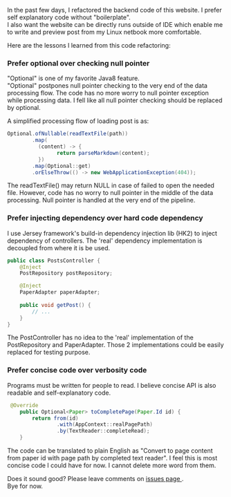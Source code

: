 In the past few days, I refactored the backend code of this website. I prefer self explanatory code without "boilerplate".<br>
I also want the website can be directly runs outside of IDE which enable me to write and preview post from my Linux netbook more comfortable.<br>

Here are the lessons I learned from this code refactoring:<br>
### Prefer optional over checking null pointer
"Optional" is one of my favorite Java8 feature.<br>
"Optional" postpones null pointer checking to the very end of the data processing flow. The code has no more worry to null pointer exception while processing data.
I fell like all null pointer checking should be replaced by optional.

A simplified processing flow of loading post is as:

``` java
Optional.ofNullable(readTextFile(path))
        .map(
          (content) -> {
                return parseMarkdown(content);
          })
        .map(Optional::get)
        .orElseThrow(() -> new WebApplicationException(404));
```

The readTextFile() may return NULL in case of failed to open the needed file. 
However, code has no worry to null pointer in the middle of the data processing. 
Null pointer is handled at the very end of the pipeline. 

### Prefer injecting dependency over hard code dependency

I use Jersey framework's build-in dependency injection lib (HK2) to inject dependency of controllers.
The 'real' dependency implementation is decoupled from where it is be used.

``` java
public class PostsController {
    @Inject
    PostRepository postRepository;

    @Inject
    PaperAdapter paperAdapter;
    
    public void getPost() {
        // ...
    }
}
```

The PostController has no idea to the 'real' implementation of the PostRepository and PaperAdapter.
Those 2 implementations could be easily replaced for testing purpose.

### Prefer concise code over verbosity code

Programs must be written for people to read. I believe concise API is also readable and self-explanatory code.

``` java
 @Override
    public Optional<Paper> toCompletePage(Paper.Id id) {
        return from(id)
                .with(AppContext::realPagePath)
                .by(TextReader::completeRead);
    }
```
The code can be translated to plain English as "Convert to page content from paper id with page path by completed text reader".
I feel this is most concise code I could have for now. I cannot delete more word from them.

Does it sound good? Please leave comments on <a href="https://github.com/chengpo/my-blog/issues" target="_blank"> issues page </a>. <br>
Bye for now.
